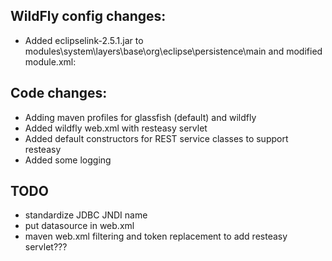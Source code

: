 WildFly config changes:
-
* Added eclipselink-2.5.1.jar to modules\system\layers\base\org\eclipse\persistence\main and modified module.xml:
        <resource-root path="eclipselink-2.5.1.jar"/>
		<module name="javax.ws.rs.api"/>

Code changes:
-
* Adding maven profiles for glassfish (default) and wildfly
* Added wildfly web.xml with resteasy servlet
* Added default constructors for REST service classes to support resteasy
* Added some logging


TODO
-
* standardize JDBC JNDI name
* put datasource in web.xml
* maven web.xml filtering and token replacement to add resteasy servlet???
